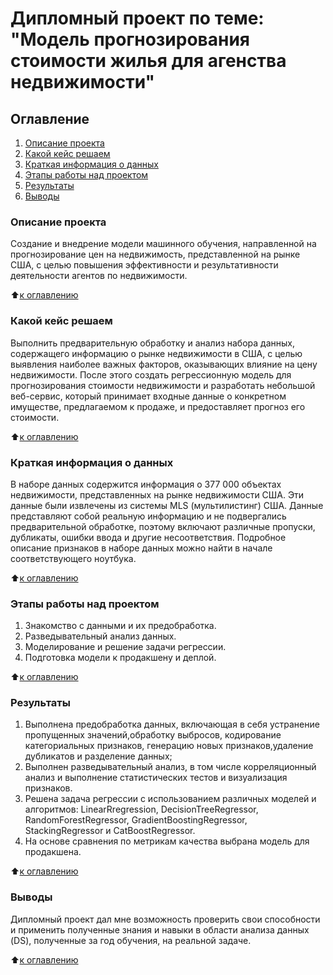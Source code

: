 # Дипломный проект по теме: "Модель прогнозирования стоимости жилья для агенства недвижимости"

## Оглавление 

1. [Описание проекта](https://github.com/Lily-8991/concluding_project/blob/main/README.md#Описание-проекта)
2. [Какой кейс решаем](https://github.com/Lily-8991/concluding_project/blob/main/README.md#Какой-кейс-решаем)
3. [Краткая информация о данных](https://github.com/Lily-8991/concluding_project/blob/main/README.md#Краткая-информация-о-данных)
4. [Этапы работы над проектом](https://github.com/Lily-8991/concluding_project/blob/main/README.md#Этапы-работы-над-проектом) 
5. [Результаты](https://github.com/Lily-8991/concluding_project/blob/main/README.md#Результаты)
6. [Выводы](https://github.com/Lily-8991/concluding_project/blob/main/README.md#Выводы)


### Описание проекта    
Создание и внедрение модели машинного обучения, направленной на прогнозирование цен на недвижимость, представленной на рынке США, с целью повышения эффективности и результативности деятельности агентов по недвижимости.

:arrow_up:[к оглавлению](https://github.com/Lily-8991/concluding_project/blob/main/README.md#Оглавление)

### Какой кейс решаем  
Выполнить предварительную обработку и анализ набора данных, содержащего информацию о рынке недвижимости в США, с целью выявления наиболее важных факторов, оказывающих влияние на цену недвижимости. После этого создать регрессионную модель для прогнозирования стоимости недвижимости и разработать небольшой веб-сервис, который принимает входные данные о конкретном имуществе, предлагаемом к продаже, и предоставляет прогноз его стоимости.

:arrow_up:[к оглавлению](https://github.com/Lily-8991/concluding_project/blob/main/README.md#Оглавление)

### Краткая информация о данных
В наборе данных содержится информация о 377 000 объектах недвижимости, представленных на рынке недвижимости США. Эти данные были извлечены из системы MLS (мультилистинг) США. Данные представляют собой реальную информацию и не подвергались предварительной обработке, поэтому включают различные пропуски, дубликаты, ошибки ввода и другие несоответствия. Подробное описание признаков в наборе данных можно найти в начале соответствующего ноутбука.

:arrow_up:[к оглавлению](https://github.com/Lily-8991/concluding_project/blob/main/README.md#Оглавление)

### Этапы работы над проектом  
1. Знакомство с данными и их предобработка.
2. Разведывательный анализ данных.
3. Моделирование и решение задачи регрессии.
4. Подготовка модели к продакшену и деплой.

:arrow_up:[к оглавлению](https://github.com/Lily-8991concluding_project/blob/main/README.md#Оглавление)

### Результаты 
1. Выполнена предобработка данных, включающая в себя устранение пропущенных значений,обработку выбросов, кодирование категориальных признаков, генерацию новых признаков,удаление дубликатов и разделение данных;
2. Выполнен разведывательный анализ, в том числе корреляционный анализ и выполнение статистических тестов и визуализация признаков.
3. Решена задача регрессии с использованием различных моделей и алгоритмов: LinearRregression, DecisionTreeRegressor, RandomForestRegressor, GradientBoostingRegressor, StackingRegressor и CatBoostRegressor.
4. На основе сравнения по метрикам качества выбрана модель для продакшена.

:arrow_up:[к оглавлению](https://github.com/Lily-8991/concluding_project/blob/main/README.md#Оглавление)

### Выводы 
Дипломный проект дал мне возможность проверить свои способности и применить полученные знания и навыки в области анализа данных (DS), полученные за год обучения, на реальной задаче.

:arrow_up:[к оглавлению](https://github.com/Lily-8991/concluding_project/blob/main/README.md#Оглавление)
